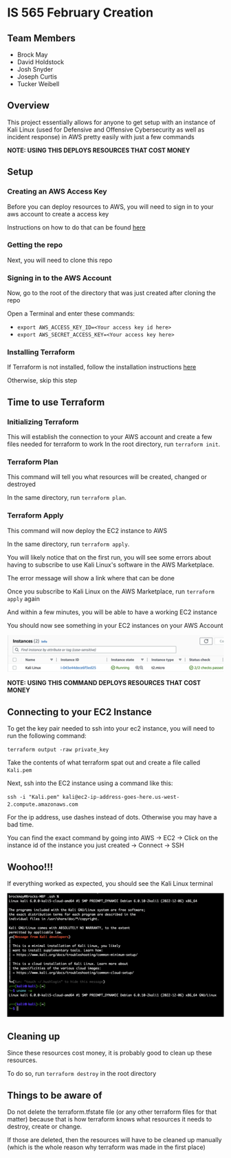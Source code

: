 # IS 565 February Creation

## Team Members
- Brock May
- David Holdstock
- Josh Snyder
- Joseph Curtis
- Tucker Weibell

## Overview
This project essentially allows for anyone to get setup with an instance of Kali Linux (used for Defensive and Offensive Cybersecurity as well as incident response) in AWS pretty easily with just a few commands

**NOTE: USING THIS DEPLOYS RESOURCES THAT COST MONEY**

## Setup

### Creating an AWS Access Key

Before you can deploy resources to AWS, you will need to sign in to your aws account to create a access key

Instructions on how to do that can be found [here](https://docs.aws.amazon.com/IAM/latest/UserGuide/id_credentials_access-keys.html#Using_CreateAccessKey)

### Getting the repo

Next, you will need to clone this repo

### Signing in to the AWS Account

Now, go to the root of the directory that was just created after cloning the repo

Open a Terminal and enter these commands:
- `export AWS_ACCESS_KEY_ID=<Your access key id here>`
- `export AWS_SECRET_ACCESS_KEY=<Your access key here>`

### Installing Terraform
If Terraform is not installed, follow the installation instructions [here](https://developer.hashicorp.com/terraform/tutorials/aws-get-started/install-cli)

Otherwise, skip this step

## Time to use Terraform

### Initializing Terraform
This will establish the connection to your AWS account and create a few files needed for terraform to work
In the root directory, run `terraform init`.

### Terraform Plan
This command will tell you what resources will be created, changed or destroyed

In the same directory, run `terraform plan`.

### Terraform Apply
This command will now deploy the EC2 instance to AWS

In the same directory, run `terraform apply`.

You will likely notice that on the first run, you will see some errors about having to subscribe to use Kali Linux's software in the AWS Marketplace.

The error message will show a link where that can be done

Once you subscribe to Kali Linux on the AWS Marketplace, run `terraform apply` again

And within a few minutes, you will be able to have a working EC2 instance

You should now see something in your EC2 instances on your AWS Account

![AWS EC2](./screenshots/AWS_EC2.png)

**NOTE: USING THIS COMMAND DEPLOYS RESOURCES THAT COST MONEY**

## Connecting to your EC2 Instance
To get the key pair needed to ssh into your ec2 instance, you will need to run the following command:

`terraform output -raw private_key`

Take the contents of what terraform spat out and create a file called
`Kali.pem`

Next, ssh into the EC2 instance using a command like this:

`ssh -i "Kali.pem" kali@ec2-ip-address-goes-here.us-west-2.compute.amazonaws.com`

For the ip address, use dashes instead of dots. Otherwise you may have a bad time.

You can find the exact command by going into AWS -> EC2 -> Click on the instance id of the instance you just created -> Connect -> SSH

## Woohoo!!!
If everything worked as expected, you should see the Kali Linux terminal

![Terminal Screenshot](./screenshots/Terminal_SSH.png)

## Cleaning up
Since these resources cost money, it is probably good to clean up these resources.

To do so, run `terraform destroy` in the root directory

## Things to be aware of

Do not delete the terraform.tfstate file (or any other terraform files for that matter) because that is how terraform knows what resources it needs to destroy, create or change.

If those are deleted, then the resources will have to be cleaned up manually (which is the whole reason why terraform was made in the first place)
